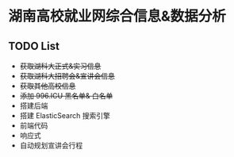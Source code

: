 # 湖南高校就业网综合信息&数据分析

## TODO List
- ~~获取湖科大正式&实习信息~~
- ~~获取湖科大招聘会&宣讲会信息~~
- ~~获取其他高校信息~~
- ~~添加 996.ICU 黑名单& 白名单~~
- 搭建后端
- 搭建 ElasticSearch 搜索引擎
- 前端代码
- 响应式
- 自动规划宣讲会行程
